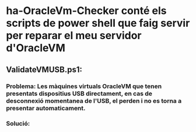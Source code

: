 # ha-OracleVm-Checker conté els scripts de power shell que faig servir per reparar el meu servidor d'OracleVM

## ValidateVMUSB.ps1:
### Problema: Les màquines virtuals OracleVM que tenen presentats dispositius USB directament, en cas de desconnexió momentanea de l'USB, el perden i no es torna a presentar automaticament.
### Solució: 
